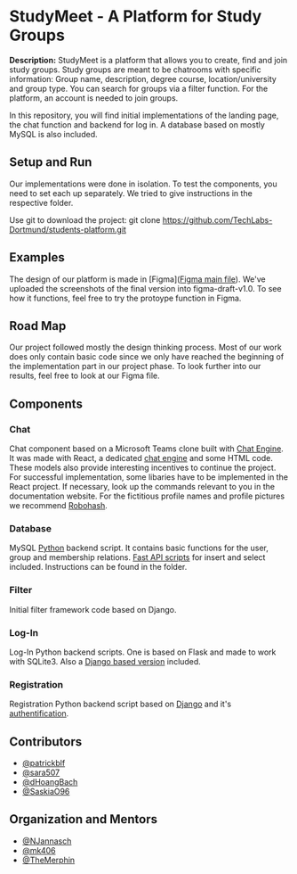 # StudyMeet - A Platform for Study Groups

**Description:** StudyMeet is a platform that allows you to create, find and join study groups. 
Study groups are meant to be chatrooms with specific information: Group name, description, degree course, location/university and group type.
You can search for groups via a filter function. For the platform, an account is needed to join groups.

In this repository, you will find initial implementations of the landing page, the chat function and backend for log in. A database based on mostly MySQL is also included.

## Setup and Run
Our implementations were done in isolation. To test the components, you need to set each up separately.
We tried to give instructions in the respective folder.

Use git to download the project:
git clone https://github.com/TechLabs-Dortmund/students-platform.git

## Examples
The design of our platform is made in [Figma]([Figma main file](https://www.figma.com/file/fT4NbWfoZmmMpFSuUUv7R8/English-Version)).
We've uploaded the screenshots of the final version into figma-draft-v1.0. To see how it functions, feel free to try the protoype function in Figma.

## Road Map
Our project followed mostly the design thinking process. 
Most of our work does only contain basic code since we only have reached the beginning of the implementation part in our project phase.
To look further into our results, feel free to look at our Figma file.

## Components
### Chat
Chat component based on a Microsoft Teams clone built with [Chat Engine](https://chatengine.io/). It was made with React, a dedicated [chat engine](https://www.npmjs.com/package/react-chat-engine) and some HTML code.
These models also provide interesting incentives to continue the project.
For successful implementation, some libaries have to be implemented in the React project. 
If necessary, look up the commands relevant to you in the documentation website.
For the fictitious profile names and profile pictures we recommend [Robohash](https://robohash.org/).

### Database
MySQL [Python](https://www.freecodecamp.org/news/connect-python-with-sql/) backend script. It contains basic functions for the user, group and membership relations.
[Fast API scripts](https://fastapi.tiangolo.com/de/tutorial/) for insert and select included.
Instructions can be found in the folder.

### Filter
Initial filter framework code based on Django.

### Log-In
Log-In Python backend scripts. One is based on Flask and made to work with SQLite3.
Also a [Django based version](https://www.ordinarycoders.com/blog/article/django-user-register-login-logout) included.

### Registration
Registration Python backend script based on [Django](https://django-registration.readthedocs.io/en/2.0/quickstart.html) and it's [authentification](https://docs.djangoproject.com/en/3.2/topics/auth/customizing/).

## Contributors

- [@patrickblf](https://github.com/patrickblf)
- [@sara507](https://github.com/Sara507)
- [@dHoangBach](https://github.com/dHoangBach)
- [@SaskiaO96](https://github.com/SaskiaO96)

## Organization and Mentors
- [@NJannasch](https://github.com/NJannasch)
- [@mk406](https://github.com/mk406)
- [@TheMerphin](https://github.com/TheMerphin)
